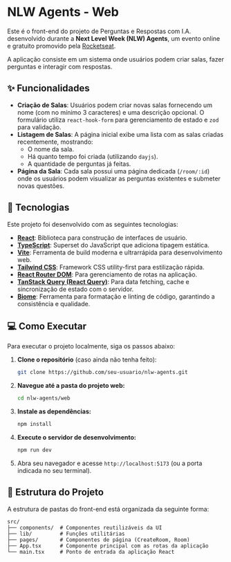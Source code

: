 # NLW Agents - Web

Este é o front-end do projeto de Perguntas e Respostas com I.A. desenvolvido durante a **Next Level Week (NLW) Agents**, um evento online e gratuito promovido pela [Rocketseat](https://www.rocketseat.com.br/).

A aplicação consiste em um sistema onde usuários podem criar salas, fazer perguntas e interagir com respostas.

## ✨ Funcionalidades

- **Criação de Salas**: Usuários podem criar novas salas fornecendo um nome (com no mínimo 3 caracteres) e uma descrição opcional. O formulário utiliza `react-hook-form` para gerenciamento de estado e `zod` para validação.
- **Listagem de Salas**: A página inicial exibe uma lista com as salas criadas recentemente, mostrando:
  - O nome da sala.
  - Há quanto tempo foi criada (utilizando `dayjs`).
  - A quantidade de perguntas já feitas.
- **Página da Sala**: Cada sala possui uma página dedicada (`/room/:id`) onde os usuários podem visualizar as perguntas existentes e submeter novas questões.

## 🚀 Tecnologias

Este projeto foi desenvolvido com as seguintes tecnologias:

- **[React](https://react.dev/)**: Biblioteca para construção de interfaces de usuário.
- **[TypeScript](https://www.typescriptlang.org/)**: Superset do JavaScript que adiciona tipagem estática.
- **[Vite](https://vitejs.dev/)**: Ferramenta de build moderna e ultrarrápida para desenvolvimento web.
- **[Tailwind CSS](https://tailwindcss.com/)**: Framework CSS utility-first para estilização rápida.
- **[React Router DOM](https://reactrouter.com/)**: Para gerenciamento de rotas na aplicação.
- **[TanStack Query (React Query)](https://tanstack.com/query/latest)**: Para data fetching, cache e sincronização de estado com o servidor.
- **[Biome](https://biomejs.dev/)**: Ferramenta para formatação e linting de código, garantindo a consistência e qualidade.

## 💻 Como Executar

Para executar o projeto localmente, siga os passos abaixo:

1.  **Clone o repositório** (caso ainda não tenha feito):

    ```bash
    git clone https://github.com/seu-usuario/nlw-agents.git
    ```

2.  **Navegue até a pasta do projeto web:**

    ```bash
    cd nlw-agents/web
    ```

3.  **Instale as dependências:**

    ```bash
    npm install
    ```

4.  **Execute o servidor de desenvolvimento:**

    ```bash
    npm run dev
    ```

5.  Abra seu navegador e acesse `http://localhost:5173` (ou a porta indicada no seu terminal).

## 📝 Estrutura do Projeto

A estrutura de pastas do front-end está organizada da seguinte forma:

```
src/
├── components/  # Componentes reutilizáveis da UI
├── lib/         # Funções utilitárias
├── pages/       # Componentes de página (CreateRoom, Room)
├── App.tsx      # Componente principal com as rotas da aplicação
└── main.tsx     # Ponto de entrada da aplicação React
```
